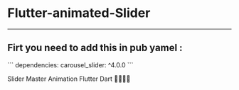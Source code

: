 # Flutter-animated-Slider

<hr>
<h2>Firt you need to add this in pub yamel :</h2>
``` 
dependencies:
  carousel_slider: ^4.0.0
```



Slider Master Animation Flutter Dart 🐱‍👤🐱‍👤
